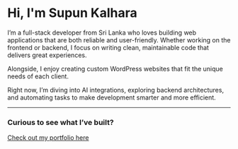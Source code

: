 # Hi, I'm Supun Kalhara

I’m a full-stack developer from Sri Lanka who loves building web applications that are both reliable and user-friendly. Whether working on the frontend or backend, I focus on writing clean, maintainable code that delivers great experiences.

Alongside, I enjoy creating custom WordPress websites that fit the unique needs of each client.

Right now, I’m diving into AI integrations, exploring backend architectures, and automating tasks to make development smarter and more efficient.

---

### Curious to see what I’ve built?  
[Check out my portfolio here](https://your-portfolio-link.com)
